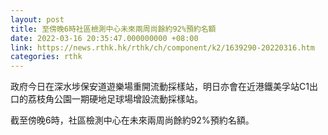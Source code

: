 ```yaml
---
layout: post
title: 至傍晚6時社區檢測中心未來兩周尚餘約92%預約名額
date: 2022-03-16 20:35:47.000000000 +08:00
link: https://news.rthk.hk/rthk/ch/component/k2/1639290-20220316.htm
categories: rthk
---
```


政府今日在深水埗保安道遊樂場重開流動採樣站，明日亦會在近港鐵美孚站C1出口的荔枝角公園一期硬地足球場增設流動採樣站。

截至傍晚6時，社區檢測中心在未來兩周尚餘約92%預約名額。
